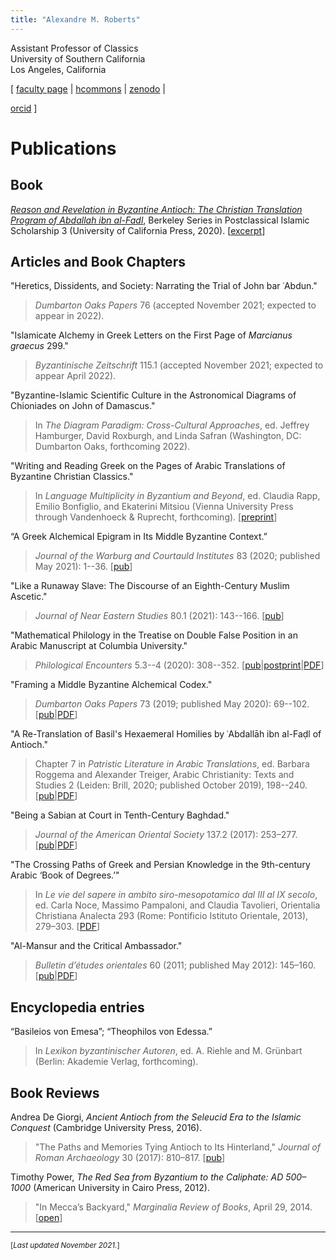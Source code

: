 ```yaml
---
title: "Alexandre M. Roberts"
---
```


Assistant Professor of Classics  
University of Southern California  
Los Angeles, California  

[ [faculty page](http://dornsife.usc.edu/cf/clas/clas_faculty_display.cfm?Person_ID=1081060) |
[hcommons](https://hcommons.org/members/amroberts/) |
[zenodo](https://zenodo.org/communities/amroberts/search?page=1&size=20) |
<!-- <a itemprop="sameAs" content="https://orcid.org/0000-0002-6648-5392" href="https://orcid.org/0000-0002-6648-5392" target="orcid.widget" rel="noopener noreferrer" style="vertical-align:top;"><img src="https://orcid.org/sites/default/files/images/orcid_16x16.png" style="width:.7em;margin-right:.5em;" alt="✺">orcid</a> -->
[orcid](https://orcid.org/0000-0002-6648-5392) ]


# Publications

[AbF-book]: https://www.ucpress.edu/book/9780520343498/

[AbF-book-excerpt]: https://content.ucpress.edu/title/9780520343498/9780520343498_intro.pdf

[Roberts-WritingReadingGreek-preprint-2021-05-04]: https://doi.org/10.5281/zenodo.5149056

[Roberts-2021-JNES-pub]: https://www.journals.uchicago.edu/doi/10.1086/712785

[Roberts-2020-JWCI-pub]: https://www.ingentaconnect.com/contentone/warburg/jwci/2020/00000083/00000001/art00002

[Roberts-2020-PHEN]: https://zenodo.org/record/4290202

[Roberts-2020-PHEN-postprint]:
https://zenodo.org/record/4408536

[Roberts-2020-PHEN-HC]: https://hcommons.org/deposits/item/hc:33383/

[Roberts-2020-PHEN-pub]: https://doi.org/10.1163/24519197-BJA10007

[Roberts-2020-Retranslation]: https://zenodo.org/record/3476911

[Roberts-2020-Retranslation-HC]: https://hcommons.org/deposits/item/hc:32967/

[Roberts-2020-Retranslation-pub]: https://doi.org/10.1163/9789004415041_009

[Roberts-2019-DOP-Framing]: https://doi.org/10.5281/zenodo.3797823

[Roberts-2019-DOP-Framing-HC]: https://hcommons.org/deposits/item/hc:31587/

[Roberts-2019-DOP-Framing-JSTOR]: https://www.jstor.org/stable/26955172

[Roberts-2017-JRA-review-of-de-giorgi-HC]: https://hcommons.org/deposits/item/hc:33751/

[Roberts-2017-JRA-review-of-de-giorgi-pub]: https://doi.org/10.1017/S1047759400074845

[Roberts-2017-JAOS-Sabians]: https://doi.org/10.5281/zenodo.893166

[Roberts-2017-JAOS-Sabians-HC]: https://hcommons.org/deposits/item/hc:15783/

[Roberts-2017-JAOS-Sabians-pub]: https://www.jstor.org/stable/10.7817/jameroriesoci.137.2.0253

[Roberts-2013-OCA-Crossing-Paths]: https://doi.org/10.5281/zenodo.893168

[Roberts-2013-OCA-Crossing-Paths-HC]: https://hcommons.org/deposits/item/hc:16045/

[Roberts-2011-BEO60-Mansur]: https://doi.org/10.5281/zenodo.893170

[Roberts-2011-BEO60-Mansur-HC]: https://hcommons.org/deposits/item/hc:21715/

[Roberts-2011-BEO60-Mansur-pub]: https://doi.org/10.4000/beo.406

[Roberts-2014-Marginalia-Red-Sea]: http://marginalia.lareviewofbooks.org/in-meccas-backyard-by-alexandre-m-roberts/

[BE-salamander-article]: http://beheco.oxfordjournals.org/content/19/3/621

## Book

[*Reason and Revelation in Byzantine Antioch: The Christian Translation Program of Abdallah ibn al-Fadl*][AbF-book], Berkeley Series in Postclassical Islamic Scholarship 3 (University of California Press, 2020). [[excerpt][AbF-book-excerpt]]


## Articles and Book Chapters

"Heretics, Dissidents, and Society: Narrating the Trial of John bar ʿAbdun."

> *Dumbarton Oaks Papers* 76 (accepted November 2021; expected to appear in 2022).

"Islamicate Alchemy in Greek Letters on the First Page of *Marcianus graecus* 299."

> *Byzantinische Zeitschrift* 115.1 (accepted November 2021; expected to appear April 2022).

"Byzantine-Islamic Scientific Culture in the Astronomical Diagrams of Chioniades on John of Damascus."

> In *The Diagram Paradigm: Cross-Cultural Approaches*, ed. Jeffrey Hamburger, David Roxburgh, and Linda Safran (Washington, DC: Dumbarton Oaks, forthcoming 2022).


"Writing and Reading Greek on the Pages of Arabic Translations of Byzantine Christian Classics."

> In *Language Multiplicity in Byzantium and Beyond*, ed. Claudia Rapp, Emilio Bonfiglio, and Ekaterini Mitsiou (Vienna University Press through Vandenhoeck \& Ruprecht, forthcoming). [[preprint][Roberts-WritingReadingGreek-preprint-2021-05-04]]


“A Greek Alchemical Epigram in Its Middle Byzantine Context.”

> *Journal of the Warburg and Courtauld Institutes* 83 (2020; published May 2021): 1--36. [[pub][Roberts-2020-JWCI-pub]]


"Like a Runaway Slave: The Discourse of an Eighth-Century Muslim Ascetic."

> *Journal of Near Eastern Studies* 80.1 (2021): 143--166. [[pub][Roberts-2021-JNES-pub]]


"Mathematical Philology in the Treatise on Double False Position in an Arabic Manuscript at Columbia University."

> *Philological Encounters* 5.3--4 (2020): 308--352. [[pub][Roberts-2020-PHEN-pub]|[postprint][Roberts-2020-PHEN-postprint]|[PDF][Roberts-2020-PHEN-HC]]


"Framing a Middle Byzantine Alchemical Codex."

> *Dumbarton Oaks Papers* 73 (2019; published May 2020): 69--102. [[pub][Roberts-2019-DOP-Framing-JSTOR]|[PDF][Roberts-2019-DOP-Framing-HC]]


"A Re-Translation of Basil's Hexaemeral Homilies by ʿAbdallāh ibn al-Faḍl of Antioch."

> Chapter 7 in *Patristic Literature in Arabic Translations*, ed. Barbara Roggema and Alexander Treiger, Arabic Christianity: Texts and Studies 2 (Leiden: Brill, 2020; published October 2019), 198--240. [[pub][Roberts-2020-Retranslation-pub]|[PDF][Roberts-2020-Retranslation-HC]]


"Being a Sabian at Court in Tenth-Century Baghdad."

> *Journal of the American Oriental Society* 137.2 (2017): 253–277. [[pub][Roberts-2017-JAOS-Sabians-pub]|[PDF][Roberts-2017-JAOS-Sabians-HC]]


"The Crossing Paths of Greek and Persian Knowledge in the 9th-century Arabic ‘Book of Degrees.’"

> In *Le vie del sapere in ambito siro-mesopotamico dal III al IX secolo*, ed. Carla Noce, Massimo Pampaloni, and Claudia Tavolieri, Orientalia Christiana Analecta 293 (Rome: Pontificio Istituto Orientale, 2013), 279–303. [[PDF][Roberts-2013-OCA-Crossing-Paths-HC]]


"Al-Mansur and the Critical Ambassador."

> *Bulletin d’études orientales* 60 (2011; published May 2012): 145–160. [[pub][Roberts-2011-BEO60-Mansur-pub]|[PDF][Roberts-2011-BEO60-Mansur-HC]]


## Encyclopedia entries

“Basileios von Emesa”; “Theophilos von Edessa.”

> In *Lexikon byzantinischer Autoren*, ed. A. Riehle and M. Grünbart (Berlin: Akademie Verlag, forthcoming).


## Book Reviews

Andrea De Giorgi, *Ancient Antioch from the Seleucid Era to the Islamic Conquest* (Cambridge University Press, 2016).

> "The Paths and Memories Tying Antioch to Its 
> Hinterland,"
> *Journal of Roman Archaeology* 30 (2017): 810–817. [[pub][Roberts-2017-JRA-review-of-de-giorgi-pub]]


Timothy Power, *The Red Sea from Byzantium to the Caliphate: AD 500–1000* (American University in Cairo Press, 2012).  

> "In Mecca’s Backyard,"
> *Marginalia Review of Books*, April 29, 2014. [[open][Roberts-2014-Marginalia-Red-Sea]]

-------

<small>[*Last updated November 2021.*]</small>


